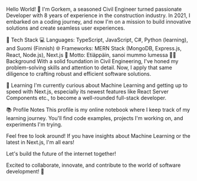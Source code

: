 Hello World! 👋
I'm Gorkem, a seasoned Civil Engineer turned passionate Developer with 8 years of experience in the construction industry. In 2021, I embarked on a coding journey, and now I'm on a mission to build innovative solutions and create seamless user experiences.

🚀 Tech Stack
💻 Languages: TypeScript, JavaScript, C#, Python (learning), and Suomi (Finnish)
🌐 Frameworks: MERN Stack (MongoDB, Express.js, React, Node.js), Next.js
💪 Motto: Etiäppäin, sanoi mummo lumessa
👷‍♂️ Background
With a solid foundation in Civil Engineering, I've honed my problem-solving skills and attention to detail. Now, I apply that same diligence to crafting robust and efficient software solutions.

🌱 Learning
I'm currently curious about Machine Learning and getting up to speed with Next.js, especially its newest features like React Server Components etc., to become a well-rounded full-stack developer.

📚 Profile Notes
This profile is my online notebook where I keep track of my learning journey. You'll find code examples, projects I'm working on, and experiments I'm trying.

Feel free to look around! If you have insights about Machine Learning or the latest in Next.js, I'm all ears!

Let's build the future of the internet together!

Excited to collaborate, innovate, and contribute to the world of software development! 🚀
